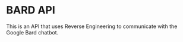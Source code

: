 # BARD API
This is an API that uses Reverse Engineering to communicate with the Google Bard chatbot.
